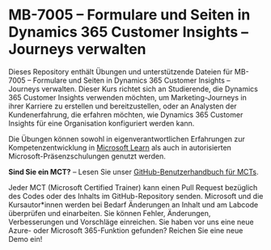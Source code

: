 # MB-7005 – Formulare und Seiten in Dynamics 365 Customer Insights – Journeys verwalten

Dieses Repository enthält Übungen und unterstützende Dateien für MB-7005 – Formulare und Seiten in Dynamics 365 Customer Insights – Journeys verwalten. Dieser Kurs richtet sich an Studierende, die Dynamics 365 Customer Insights verwenden möchten, um Marketing-Journeys in ihrer Karriere zu erstellen und bereitzustellen, oder an Analysten der Kundenerfahrung, die erfahren möchten, wie Dynamics 365 Customer Insights für eine Organisation konfiguriert werden kann.

Die Übungen können sowohl in eigenverantwortlichen Erfahrungen zur Kompetenzentwicklung in [Microsoft Learn](https://learn.microsoft.com) als auch in autorisierten Microsoft-Präsenzschulungen genutzt werden.

**Sind Sie ein MCT?** – Lesen Sie unser [GitHub-Benutzerhandbuch für MCTs](https://microsoftlearning.github.io/MCT-User-Guide/).

Jeder MCT (Microsoft Certified Trainer) kann einen Pull Request bezüglich des Codes oder des Inhalts im GitHub-Repository senden. Microsoft und die Kursautor*innen werden bei Bedarf Änderungen an Inhalt und am Labcode überprüfen und einarbeiten. Sie können Fehler, Änderungen, Verbesserungen und Vorschläge einreichen. Sie haben vor uns eine neue Azure- oder Microsoft 365-Funktion gefunden? Reichen Sie eine neue Demo ein!
